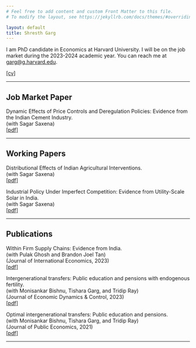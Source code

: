 ```yaml
---
# Feel free to add content and custom Front Matter to this file.
# To modify the layout, see https://jekyllrb.com/docs/themes/#overriding-theme-defaults

layout: default
title: Shresth Garg
---
```


I am PhD candidate in Economics at Harvard University. I will be on the job market during the 2023-2024 academic year. You can reach me at <garg@g.harvard.edu>.

[[cv]](pdfs/cv.pdf)

---

## Job Market Paper

Dynamic Effects of Price Controls and Deregulation Policies: Evidence from the Indian Cement Industry.  
(with Sagar Saxena)\
[[pdf]](pdfs/GS_cement.pdf)

---

## Working Papers

Distributional Effects of Indian Agricultural Interventions.  
(with Sagar Saxena)  
[[pdf]](pdfs/GS_agriculture.pdf)

Industrial Policy Under Imperfect Competition: Evidence from Utility-Scale Solar in India.  
(with Sagar Saxena)  
[[pdf]](pdfs/GS_solar.pdf)

---

## Publications

Within Firm Supply Chains: Evidence from India.  
(with Pulak Ghosh and Brandon Joel Tan)  
(Journal of International Economics, 2023)  
[[pdf]](pdfs/GGT_supply_chains.pdf)

Intergenerational transfers: Public education and pensions with endogenous fertility.  
(with Monisankar Bishnu, Tishara Garg, and Tridip Ray)  
(Journal of Economic Dynamics & Control, 2023)  
[[pdf]](pdfs/BGGR_fertility.pdf)

Optimal intergenerational transfers: Public education and pensions.  
(with Monisankar Bishnu, Tishara Garg, and Tridip Ray)  
(Journal of Public Economics, 2021)  
[[pdf]](pdfs/BGGR_ep.pdf)

---
